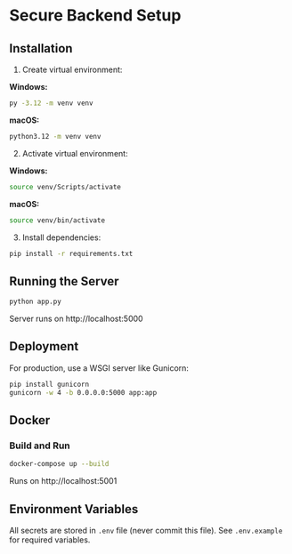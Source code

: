 # Secure Backend Setup

## Installation

1. Create virtual environment:

**Windows:**
```bash
py -3.12 -m venv venv
```

**macOS:**
```bash
python3.12 -m venv venv
```

2. Activate virtual environment:

**Windows:**
```bash
source venv/Scripts/activate
```

**macOS:**
```bash
source venv/bin/activate
```

3. Install dependencies:
```bash
pip install -r requirements.txt
```

## Running the Server

```bash
python app.py
```

Server runs on http://localhost:5000

## Deployment

For production, use a WSGI server like Gunicorn:

```bash
pip install gunicorn
gunicorn -w 4 -b 0.0.0.0:5000 app:app
```

## Docker

### Build and Run
```bash
docker-compose up --build
```

Runs on http://localhost:5001

## Environment Variables

All secrets are stored in `.env` file (never commit this file).
See `.env.example` for required variables.
